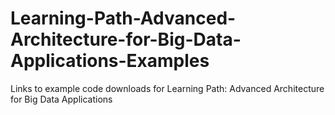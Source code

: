 # Learning-Path-Advanced-Architecture-for-Big-Data-Applications-Examples
Links to example code downloads for Learning Path: Advanced Architecture for Big Data Applications

